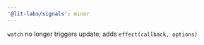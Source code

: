 ```yaml
---
'@lit-labs/signals': minor
---
```


`watch` no longer triggers update; adds `effect(callback, options)`
